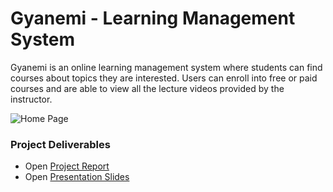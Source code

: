 # Gyanemi - Learning Management System
Gyanemi is an online learning management system where students can find courses about topics they are interested. Users can enroll into free or paid courses and are able to view all the lecture videos provided by the instructor.

![Home Page](https://drive.google.com/uc?export=view&id=1fTDbmUC2-o51vDk_rivqrvfNhDj549UB)

### Project Deliverables

- Open [Project Report](https://drive.google.com/file/d/1fW0uT3TLIZ9OBjwAeK503mCxv9mSkRH7/view?usp=drive_link)
- Open [Presentation Slides](https://docs.google.com/presentation/d/1fd37aXhwVHAedjqOWQlwkhX_JVxmCLjd/edit?usp=drive_link&ouid=106738027086743447033&rtpof=true&sd=true)
